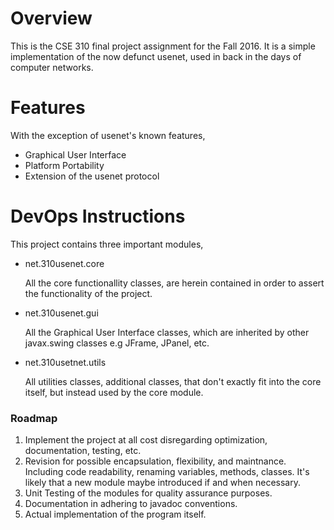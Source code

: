 # Overview
This is the CSE 310 final project assignment for the Fall 2016. It is a simple
implementation of the now defunct usenet, used in back in the days of computer
networks.

# Features
With the exception of usenet's known features,

* Graphical User Interface
* Platform Portability
* Extension of the usenet protocol

# DevOps Instructions
This project contains three important modules,

* net.310usenet.core

  All the core functionallity classes, are herein contained in order to assert
  the functionality of the project.

* net.310usenet.gui

  All the Graphical User Interface classes, which are inherited by other
  javax.swing classes e.g JFrame, JPanel, etc.

* net.310usetnet.utils

  All utilities classes, additional classes, that don't exactly fit into the
  core itself, but instead used by the core module.

### Roadmap

1. Implement the project at all cost disregarding optimization, documentation, testing, etc.
1. Revision for possible encapsulation, flexibility, and maintnance. Including code readability, renaming variables, methods, classes. It's likely that a new module maybe introduced if and when necessary.
1. Unit Testing of the modules for quality assurance purposes.
1. Documentation in adhering to javadoc conventions.
1. Actual implementation of the program itself.
